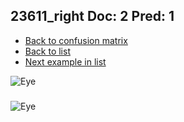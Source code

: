 ## 23611_right Doc: 2 Pred: 1
- [Back to confusion matrix](https://github.com/juliandewit/kaggle_retinopathy/blob/master/matrix.md)
- [Back to list](https://github.com/juliandewit/kaggle_retinopathy/blob/master/lists/21/list.md)
- [Next example in list](https://github.com/juliandewit/kaggle_retinopathy/blob/master/lists/21/23/23736_right.md)

![Eye](https://retinopaty.blob.core.windows.net/size1024/23611_right_2.jpeg)

### 

![Eye]()
